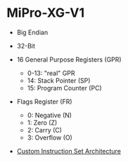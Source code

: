 # MiPro-XG-V1

- Big Endian
- 32-Bit
- 16 General Purpose Registers (GPR)
  - 0-13: "real" GPR
  - 14: Stack Pointer (SP)
  - 15: Program Counter (PC)
- Flags Register (FR)
  - 0: Negative (N)
  - 1: Zero (Z)
  - 2: Carry (C)
  - 3: Overflow (O)

- [Custom Instruction Set Architecture](docs/InstructionSetArchitecture.md)
